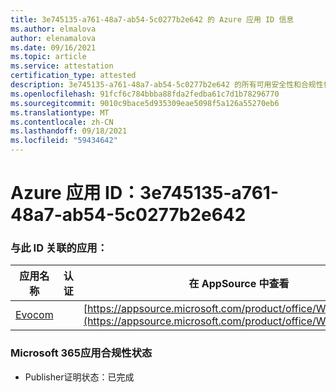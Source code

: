 ```yaml
---
title: 3e745135-a761-48a7-ab54-5c0277b2e642 的 Azure 应用 ID 信息
ms.author: elmalova
author: elenamalova
ms.date: 09/16/2021
ms.topic: article
ms.service: attestation
certification_type: attested
description: 3e745135-a761-48a7-ab54-5c0277b2e642 的所有可用安全性和合规性信息。
ms.openlocfilehash: 91fcf6c784bbba88fda2fedba61c7d1b78296770
ms.sourcegitcommit: 9010c9bace5d935309eae5098f5a126a55270eb6
ms.translationtype: MT
ms.contentlocale: zh-CN
ms.lasthandoff: 09/18/2021
ms.locfileid: "59434642"
---
```

# <a name="azure-app-id-3e745135-a761-48a7-ab54-5c0277b2e642"></a>Azure 应用 ID：3e745135-a761-48a7-ab54-5c0277b2e642


### <a name="apps-associated-with-this-id"></a>与此 ID 关联的应用：
| **应用名称** | **认证** | **在 AppSource 中查看** |
|--------------|---------------|-----------------------|
| [Evocom](https://docs.microsoft.com/microsoft-365-app-certification/forward/WA200002050) |  | [https://appsource.microsoft.com/product/office/WA200002050](https://appsource.microsoft.com/product/office/WA200002050) |

### <a name="microsoft-365-app-compliance-status"></a>Microsoft 365应用合规性状态
- Publisher证明状态：已完成
